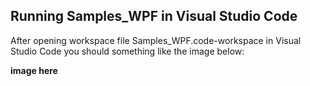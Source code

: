 ## Running Samples_WPF in Visual Studio Code

After opening workspace file Samples_WPF.code-workspace in Visual Studio Code you should something like the image below:

  **image here**
  



